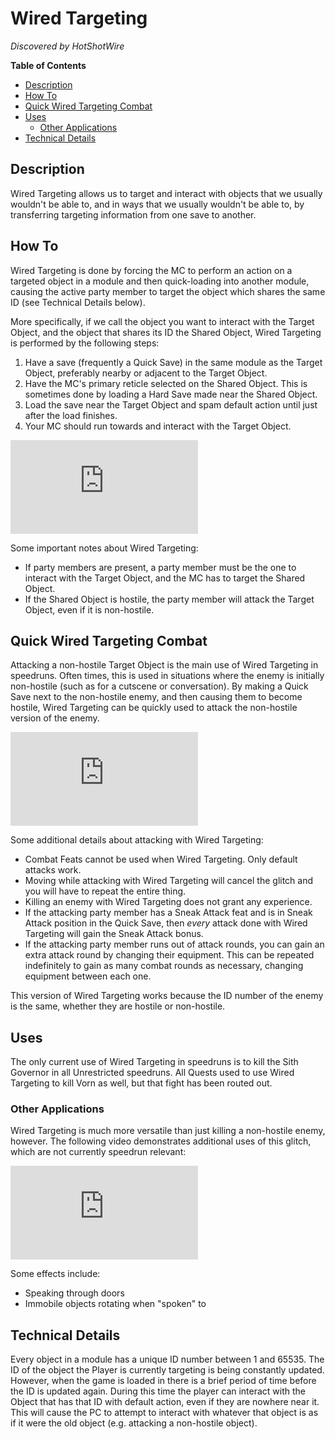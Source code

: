 

# Wired Targeting

*Discovered by HotShotWire*

**Table of Contents**
- [Description](#description)
- [How To](#how-to)
- [Quick Wired Targeting Combat](#quick-wired-targeting-combat)
- [Uses](#uses)
  - [Other Applications](#other-applications)
- [Technical Details](#technical-details) 

## Description

Wired Targeting allows us to target and interact with objects that we usually wouldn't be able to, and in ways that we usually wouldn't be able to, by transferring targeting information from one save to another.

## How To

Wired Targeting is done by forcing the MC to perform an action on a targeted object in a module and then quick-loading into another module, causing the active party member to target the object which shares the same ID (see Technical Details below).

More specifically, if we call the object you want to interact with the Target Object, and the object that shares its ID the Shared Object, Wired Targeting is performed by the following steps:
1. Have a save (frequently a Quick Save) in the same module as the Target Object, preferably nearby or adjacent to the Target Object.
2. Have the MC's primary reticle selected on the Shared Object.  This is sometimes done by loading a Hard Save made near the Shared Object.
3. Load the save near the Target Object and spam default action until just after the load finishes.
4. Your MC should run towards and interact with the Target Object.

<div class="video-container">
    <iframe title="YouTube video player" src="https://www.youtube.com/embed/2wZlq9IeDZ4" frameborder="0"></iframe>
</div>

Some important notes about Wired Targeting:
* If party members are present, a party member must be the one to interact with the Target Object, and the MC has to target the Shared Object.
* If the Shared Object is hostile, the party member will attack the Target Object, even if it is non-hostile.

## Quick Wired Targeting Combat

Attacking a non-hostile Target Object is the main use of Wired Targeting in speedruns.  Often times, this is used in situations where the enemy is initially non-hostile (such as for a cutscene or conversation).  By making a Quick Save next to the non-hostile enemy, and then causing them to become hostile, Wired Targeting can be quickly used to attack the non-hostile version of the enemy.

<div class="video-container">
    <iframe title="YouTube video player" src="https://www.youtube.com/embed/9WFNZu4QC2A" frameborder="0"></iframe>
</div>

Some additional details about attacking with Wired Targeting:
* Combat Feats cannot be used when Wired Targeting.  Only default attacks work.
* Moving while attacking with Wired Targeting will cancel the glitch and you will have to repeat the entire thing.
* Killing an enemy with Wired Targeting does not grant any experience.
* If the attacking party member has a Sneak Attack feat and is in Sneak Attack position in the Quick Save, then *every* attack done with Wired Targeting will gain the Sneak Attack bonus.
* If the attacking party member runs out of attack rounds, you can gain an extra attack round by changing their equipment.  This can be repeated indefinitely to gain as many combat rounds as necessary, changing equipment between each one.

This version of Wired Targeting works because the ID number of the enemy is the same, whether they are hostile or non-hostile.

## Uses

The only current use of Wired Targeting in speedruns is to kill the Sith Governor in all Unrestricted speedruns.  All Quests used to use Wired Targeting to kill Vorn as well, but that fight has been routed out.

### Other Applications

Wired Targeting is much more versatile than just killing a non-hostile enemy, however.  The following video demonstrates additional uses of this glitch, which are not currently speedrun relevant:

<div class="video-container">
    <iframe title="YouTube video player" src="https://www.youtube.com/embed/1IvyiP4Mahw" frameborder="0"></iframe>
</div>

Some effects include:
* Speaking through doors
* Immobile objects rotating when "spoken" to

## Technical Details

Every object in a module has a unique ID number between 1 and 65535.  The ID of the object the Player is currently targeting is being constantly updated.  However, when the game is loaded in there is a brief period of time before the ID is updated again.  During this time the player can interact with the Object that has that ID with default action, even if they are nowhere near it.  This will cause the PC to attempt to interact with whatever that object is as if it were the old object (e.g. attacking a non-hostile object).
